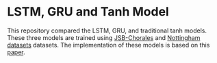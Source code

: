 # LSTM, GRU and Tanh Model
This repository compared the LSTM, GRU, and traditional tanh models. These three models are trained using [JSB-Chorales](https://github.com/czhuang/JSB-Chorales-dataset) and [Nottingham datasets](https://abc.sourceforge.net/NMD/) datasets. The implementation of these models is based on this [paper](https://arxiv.org/pdf/1412.3555).
